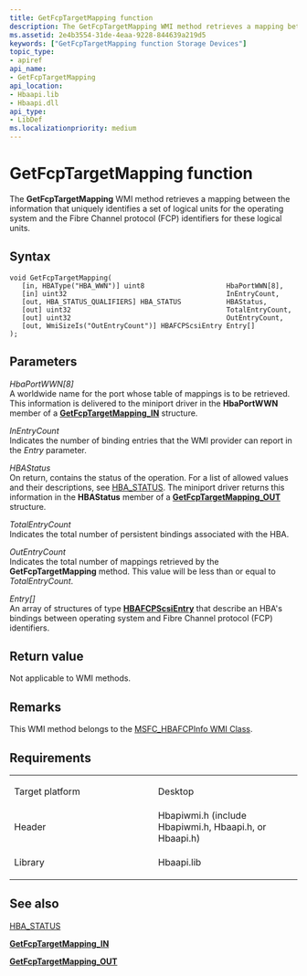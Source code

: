 ```yaml
---
title: GetFcpTargetMapping function
description: The GetFcpTargetMapping WMI method retrieves a mapping between the information that uniquely identifies a set of logical units for the operating system and the Fibre Channel protocol (FCP) identifiers for these logical units.
ms.assetid: 2e4b3554-31de-4eaa-9228-844639a219d5
keywords: ["GetFcpTargetMapping function Storage Devices"]
topic_type:
- apiref
api_name:
- GetFcpTargetMapping
api_location:
- Hbaapi.lib
- Hbaapi.dll
api_type:
- LibDef
ms.localizationpriority: medium
---
```


# GetFcpTargetMapping function


The **GetFcpTargetMapping** WMI method retrieves a mapping between the information that uniquely identifies a set of logical units for the operating system and the Fibre Channel protocol (FCP) identifiers for these logical units.

Syntax
------

```ManagedCPlusPlus
void GetFcpTargetMapping(
   [in, HBAType("HBA_WWN")] uint8                    HbaPortWWN[8],
   [in] uint32                                       InEntryCount,
   [out, HBA_STATUS_QUALIFIERS] HBA_STATUS           HBAStatus,
   [out] uint32                                      TotalEntryCount,
   [out] uint32                                      OutEntryCount,
   [out, WmiSizeIs("OutEntryCount")] HBAFCPScsiEntry Entry[]
);
```

Parameters
----------

*HbaPortWWN\[8\]*   
A worldwide name for the port whose table of mappings is to be retrieved. This information is delivered to the miniport driver in the **HbaPortWWN** member of a [**GetFcpTargetMapping\_IN**](https://msdn.microsoft.com/library/windows/hardware/ff554950) structure.

*InEntryCount*   
Indicates the number of binding entries that the WMI provider can report in the *Entry* parameter.

*HBAStatus*   
On return, contains the status of the operation. For a list of allowed values and their descriptions, see [HBA\_STATUS](hba-status.md). The miniport driver returns this information in the **HBAStatus** member of a [**GetFcpTargetMapping\_OUT**](https://msdn.microsoft.com/library/windows/hardware/ff554952) structure.

*TotalEntryCount*   
Indicates the total number of persistent bindings associated with the HBA.

*OutEntryCount*   
Indicates the total number of mappings retrieved by the **GetFcpTargetMapping** method. This value will be less than or equal to *TotalEntryCount*.

*Entry\[\]*   
An array of structures of type [**HBAFCPScsiEntry**](https://msdn.microsoft.com/library/windows/hardware/ff556040) that describe an HBA's bindings between operating system and Fibre Channel protocol (FCP) identifiers.

Return value
------------

Not applicable to WMI methods.

Remarks
-------

This WMI method belongs to the [MSFC\_HBAFCPInfo WMI Class](msfc-hbafcpinfo-wmi-class.md).

Requirements
------------

<table>
<colgroup>
<col width="50%" />
<col width="50%" />
</colgroup>
<tbody>
<tr class="odd">
<td align="left"><p>Target platform</p></td>
<td align="left">Desktop</td>
</tr>
<tr class="even">
<td align="left"><p>Header</p></td>
<td align="left">Hbapiwmi.h (include Hbapiwmi.h, Hbaapi.h, or Hbaapi.h)</td>
</tr>
<tr class="odd">
<td align="left"><p>Library</p></td>
<td align="left">Hbaapi.lib</td>
</tr>
</tbody>
</table>

## <span id="see_also"></span>See also


[HBA\_STATUS](hba-status.md)

[**GetFcpTargetMapping\_IN**](https://msdn.microsoft.com/library/windows/hardware/ff554950)

[**GetFcpTargetMapping\_OUT**](https://msdn.microsoft.com/library/windows/hardware/ff554952)

 

 






